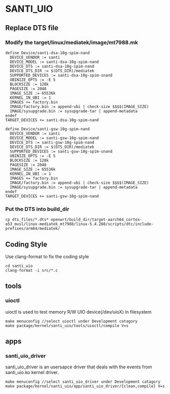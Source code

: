 # SANTI_UIO


## Replace DTS file

### Modify the target/linux/mediatek/image/mt7988.mk
```
define Device/santi-dsa-10g-spim-nand
  DEVICE_VENDOR := santi
  DEVICE_MODEL := santi-dsa-10g-spim-nand
  DEVICE_DTS := santi-dsa-10g-spim-nand
  DEVICE_DTS_DIR := $(DTS_DIR)/mediatek
  SUPPORTED_DEVICES := santi-dsa-10g-spim-snand
  UBINIZE_OPTS := -E 5
  BLOCKSIZE := 128k
  PAGESIZE := 2048
  IMAGE_SIZE := 65536k
  KERNEL_IN_UBI := 1
  IMAGES += factory.bin
  IMAGE/factory.bin := append-ubi | check-size $$$$(IMAGE_SIZE)
  IMAGE/sysupgrade.bin := sysupgrade-tar | append-metadata
endef
TARGET_DEVICES += santi-dsa-10g-spim-nand

define Device/santi-gsw-10g-spim-nand
  DEVICE_VENDOR := santi
  DEVICE_MODEL := santi-gsw-10g-spim-nand
  DEVICE_DTS := santi-gsw-10g-spim-nand
  DEVICE_DTS_DIR := $(DTS_DIR)/mediatek
  SUPPORTED_DEVICES := santi-gsw-10g-spim-snand
  UBINIZE_OPTS := -E 5
  BLOCKSIZE := 128k
  PAGESIZE := 2048
  IMAGE_SIZE := 65536k
  KERNEL_IN_UBI := 1
  IMAGES += factory.bin
  IMAGE/factory.bin := append-ubi | check-size $$$$(IMAGE_SIZE)
  IMAGE/sysupgrade.bin := sysupgrade-tar | append-metadata
endef
TARGET_DEVICES += santi-gsw-10g-spim-nand

```
### Put the DTS into build_dir
```
cp dts_files/*.dts* openwrt/build_dir/target-aarch64_cortex-a53_musl/linux-mediatek_mt7988/linux-5.4.260/scripts/dtc/include-prefixes/arm64/mediatek/
```
## Coding Style
Use clang-format to fix the coding style
```
cd santi_uio
clang-format -i src/*.c
```
## tools

### uioctl
uioctl is used to test memory R/W UIO device(/dev/uioX) in filesystem
```
make menuconfig //select uioctl under Development catagory
make package/kernel/santi_uio/tools/uioctl/compile V=s
```
## apps

### santi_uio_driver
santi_uio_driver is an usersapce driver that deals with the events from santi_uio.ko kernel driver.
```
make menuconfig //select santi_uio_driver under Development catagory
make package/kernel/santi_uio/app/santi_uio_driver/{clean,compile} V=s
```
